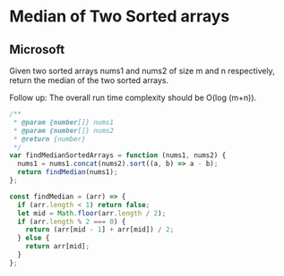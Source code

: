 # Median of Two Sorted arrays

## Microsoft

Given two sorted arrays nums1 and nums2 of size m and n respectively, return the median of the two sorted arrays.

Follow up: The overall run time complexity should be O(log (m+n)).

```js
/**
 * @param {number[]} nums1
 * @param {number[]} nums2
 * @return {number}
 */
var findMedianSortedArrays = function (nums1, nums2) {
  nums1 = nums1.concat(nums2).sort((a, b) => a - b);
  return findMedian(nums1);
};

const findMedian = (arr) => {
  if (arr.length < 1) return false;
  let mid = Math.floor(arr.length / 2);
  if (arr.length % 2 === 0) {
    return (arr[mid - 1] + arr[mid]) / 2;
  } else {
    return arr[mid];
  }
};
```
